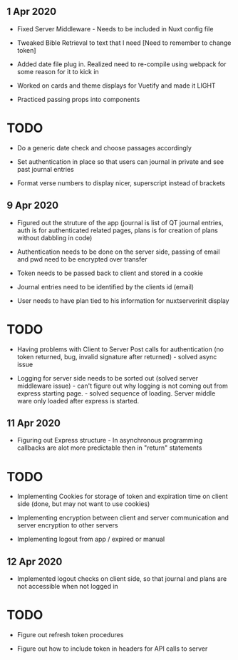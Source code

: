 ## 1 Apr 2020

- Fixed Server Middleware - Needs to be included in Nuxt config file

- Tweaked Bible Retrieval to text that I need [Need to remember to change token]

- Added date file plug in. Realized need to re-compile using webpack for some reason for it to kick in

- Worked on cards and theme displays for Vuetify and made it LIGHT

- Practiced passing props into components

# TODO 

- Do a generic date check and choose passages accordingly

- Set authentication in place so that users can journal in private and see past journal entries

- Format verse numbers to display nicer, superscript instead of brackets


## 9 Apr 2020

- Figured out the struture of the app (journal is list of QT journal entries, auth is for authenticated related pages, plans is for creation of plans without dabbling in code)

- Authentication needs to be done on the server side, passing of email and pwd need to be encrypted over transfer

- Token needs to be passed back to client and stored in a cookie

- Journal entries need to be identified by the clients id (email)

- User needs to have plan tied to his information for nuxtserverinit display

# TODO

- Having problems with Client to Server Post calls for authentication (no token returned, bug, invalid signature after returned) - solved async issue

- Logging for server side needs to be sorted out (solved server middleware issue) - can't figure out why logging is not coming out from express starting page. - solved sequence of loading. Server middle ware only loaded after express is started.

## 11 Apr 2020

- Figuring out Express structure - In asynchronous programming callbacks are alot more predictable then in "return" statements

# TODO

- Implementing Cookies for storage of token and expiration time on client side (done, but may not want to use cookies)

- Implementing encryption between client and server communication and server encryption to other servers

- Implementing logout from app / expired or manual

## 12 Apr 2020

- Implemented logout checks on client side, so that journal and plans are not accessible when not logged in

# TODO

- Figure out refresh token procedures

- Figure out how to include token in headers for API calls to server

